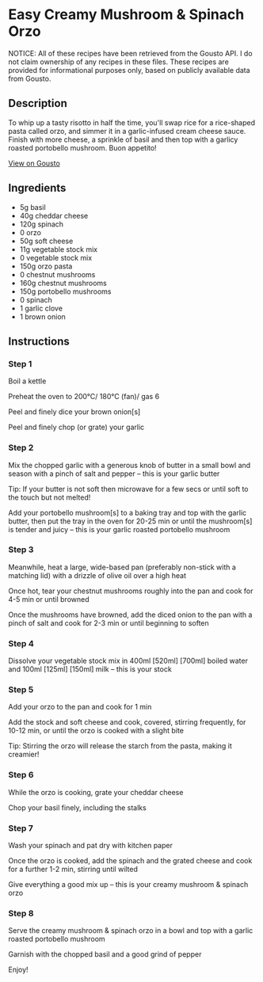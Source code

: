 # Easy Creamy Mushroom & Spinach Orzo

NOTICE: All of these recipes have been retrieved from the Gousto API. I do not claim ownership of any recipes in these files. These recipes are provided for informational purposes only, based on publicly available data from Gousto.

## Description

To whip up a tasty risotto in half the time, you'll swap rice for a rice-shaped pasta called orzo, and simmer it in a garlic-infused cream cheese sauce. Finish with more cheese, a sprinkle of basil and then top with a garlicy roasted portobello mushroom. Buon appetito!

[View on Gousto](https://www.gousto.co.uk/recipes/cookbook/easy-creamy-mushroom-spinach-orzo)

## Ingredients

- 5g basil
- 40g cheddar cheese
- 120g spinach
- 0 orzo
- 50g soft cheese
- 11g vegetable stock mix
- 0 vegetable stock mix
- 150g orzo pasta
- 0 chestnut mushrooms
- 160g chestnut mushrooms
- 150g portobello mushrooms
- 0 spinach
- 1 garlic clove
- 1 brown onion

## Instructions


### Step 1

Boil a kettle

Preheat the oven to 200°C/ 180°C (fan)/ gas 6

Peel and finely dice your brown onion[s]

Peel and finely chop (or grate) your garlic


### Step 2

Mix the chopped garlic with a generous knob of butter in a small bowl and season with a pinch of salt and pepper – this is your garlic butter

Tip: If your butter is not soft then microwave for a few secs or until soft to the touch but not melted!

Add your portobello mushroom[s] to a baking tray and top with the garlic butter, then put the tray in the oven for 20-25 min or until the mushroom[s] is tender and juicy – this is your garlic roasted portobello mushroom


### Step 3

Meanwhile, heat a large, wide-based pan (preferably non-stick with a matching lid) with a drizzle of olive oil over a high heat

Once hot, tear your chestnut mushrooms roughly into the pan and cook for 4-5 min or until browned

Once the mushrooms have browned, add the diced onion to the pan with a pinch of salt and cook for 2-3 min or until beginning to soften


### Step 4

Dissolve your vegetable stock mix in 400ml <span class="text-purple">[520ml]</span> <span class="text-danger">[700ml]</span> boiled water and 100ml <span class="text-purple">[125ml]</span> <span class="text-danger">[150ml]</span> milk – this is your stock


### Step 5

Add your orzo to the pan and cook for 1 min

Add the stock and soft cheese and cook, covered, stirring frequently, for 10-12 min, or until the orzo is cooked with a slight bite

Tip: Stirring the orzo will release the starch from the pasta, making it creamier!


### Step 6

While the orzo is cooking, grate your cheddar cheese

Chop your basil finely, including the stalks


### Step 7

Wash your spinach and pat dry with kitchen paper

Once the orzo is cooked, add the spinach and the grated cheese and cook for a further 1-2 min, stirring until wilted

Give everything a good mix up – this is your creamy mushroom & spinach orzo

### Step 8

Serve the creamy mushroom & spinach orzo in a bowl and top with a garlic roasted portobello mushroom

Garnish with the chopped basil and a good grind of pepper

Enjoy!

